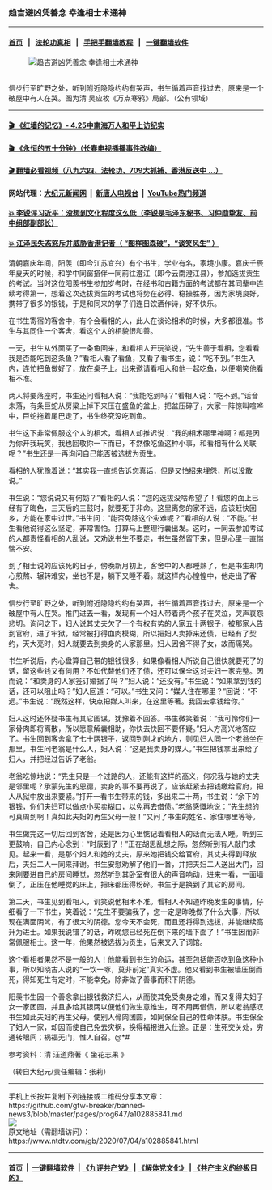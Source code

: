 ### 趋吉避凶凭善念 幸逢相士术通神
------------------------

#### [首页](https://github.com/gfw-breaker/banned-news3/blob/master/README.md) &nbsp;&nbsp;|&nbsp;&nbsp; [法轮功真相](https://github.com/begood0513/basic/blob/master/README.md)  &nbsp;&nbsp;|&nbsp;&nbsp; [手把手翻墙教程](https://github.com/gfw-breaker/guides/wiki)  &nbsp;&nbsp;|&nbsp;&nbsp; [一键翻墙软件](https://github.com/gfw-breaker/nogfw/blob/master/README.md)  



<div><div class="featured_image">
 <figure>
  <img alt="趋吉避凶凭善念 幸逢相士术通神" src="https://i.ntdtv.com/assets/uploads/2020/07/2020-07-04_141347-800x450.jpg"/>
 </figure><br/>
 <span class="caption">
  信步行至旷野之处，听到附近隐隐约约有哭声，书生循着声音找过去，原来是一个破屋中有人在哭。图为清 吴应枚《万点寒鸦》局部。（公有领域）
 </span>
</div>
</div><hr/>

#### [ 🎬  《红墙的记忆》- 4.25中南海万人和平上访纪实](http://141.164.39.94:10000/videos/legend/425.html)

#### [ 🎬  《永恒的五十分钟》（长春电视插播事件改编） ](http://141.164.39.94:10000/videos/news/ComingForYou-2.html)

#### [ 🎬  翻墙必看视频（八九六四、法轮功、709大抓捕、香港反送中 ...）](https://github.com/gfw-breaker/links/blob/master/banned.md)

#### 网站代理：[大纪元新闻网](http://167.172.10.89:10080/gb/) &nbsp;|&nbsp; [新唐人电视台](http://167.172.10.89:8808/gb/) &nbsp;|&nbsp; [YouTube热门频道](http://158.247.203.241/youtube.html)

#### [ 💥 李锐评习近平：没想到文化程度这么低（李锐是毛泽东秘书、习仲勋挚友、前中组部副部长）](http://141.164.39.94:10000/videos/res/Communist/lirui-xi.html)

#### [ 💥 江泽民失态怒斥并威胁香港记者（ “图样图森破”，“谈笑风生” ）](http://141.164.39.94:10000/videos/res/realjzm/naive.html)

<div><div class="post_content" itemprop="articleBody">
 <p>
  清朝嘉庆年间，阳羡（即今江苏宜兴）有个书生，学业有名，家境小康。嘉庆壬辰年夏天的时候，和学中同窗搭伴一同前往澄江（即今云南澄江县），参加选拔贡生的考试。当时这位阳羡书生参加岁考时，在经书和古籍方面的考试都在其同辈中连续考得第一，想着这次选拔贡生的考试也将势在必得、稳操胜券，因为家境良好，携带了很多的银钱，于是和同来的学子们连日饮酒作诗，好不快乐。
 </p>
 <p>
  在书生寄宿的客舍中，有个会看相的人，此人在谈论相术的时候，大多都很准。书生与其同住一个客舍，看这个人的相貌很和善。
 </p>
 <p>
  一天，书生从外面买了一条鱼回来，和看相人开玩笑说，“先生善于看相，您看看我是否能吃到这条鱼？”看相人看了看鱼，又看了看书生，说：“吃不到。”书生入内，连忙把鱼做好了，放在桌子上。出来邀请看相人和他一起吃鱼，以便嘲笑他看相不准。
 </p>
 <p>
  两人将要落座时，书生还问看相人说：“我能吃到吗？”看相人说：“吃不到。”话音未落，有条巨蛇从房梁上掉下来压在盛鱼的盆上，把盆压碎了，大家一阵惊叫喧哗中，巨蛇拖着尾巴走了，书生终究没吃到鱼。
 </p>
 <p>
  书生这下非常佩服这个人的相术，看相人却推迟说：“我的相术哪里神啊？都是因为你开我玩笑，我也回敬你一下而已，不然像吃鱼这种小事，和看相有什么关联呢？”书生还是一再询问自己能否被选拔为贡生。
 </p>
 <p>
  看相的人犹豫着说：“其实我一直想告诉您真话，但是又怕招来埋怨，所以没敢说。”
 </p>
 <p>
  书生说：“您说说又有何妨？”看相的人说：“您的选拔没啥希望了！看您的面上已经有了晦色，三天后的三鼓时，就要死于非命。这里离您的家不远，应该赶快回乡，方能在家中过世。”书生问：“能否免除这个灾难呢？”看相的人说：“不能。”书生看他说得这么坚定，非常害怕。打算马上整理行囊出发。这时，一同去参加考试的人都责怪看相的人乱说，又劝说书生不要走，书生虽然留下来，但是心里一直惴惴不安。
 </p>
 <p>
  到了相士说的应该死的日子，傍晚新月初上，客舍中的人都睡熟了，但是书生却内心煎熬、辗转难安，坐也不是，躺下又睡不着。就这样内心惶惶中，他走出了客舍。
 </p>
 <p>
  信步行至旷野之处，听到附近隐隐约约有哭声，书生循着声音找过去，原来是一个破屋中有人在哭。推门进去一看，发现有一个妇人带着两个孩子在哭泣，哭声哀怨悲切。询问之下，妇人说其丈夫欠了一个有权有势的人家五十两银子，被那家人告到官府，进了牢狱，经常被打得血肉模糊，所以把妇人卖掉来还债，已经有了契约，天大亮时，妇人就要去到卖身的人家那里。妇人因舍不得子女，故而痛哭。
 </p>
 <p>
  书生听说后，内心盘算自己带的银钱很多，如果像看相人所说自己很快就要死了的话，留这些钱又有何用？不如代替他们还了债，还可以保全这对夫妇一家完整。因而说：“和卖身的人家签订婚据了吗？”妇人说：“还没有。”书生说：“如果拿到钱的话，还可以阻止吗？”妇人回道：“可以。”书生又问：“媒人住在哪里？”回说：“不远。”书生说：“既然这样，快点把媒人叫来，在这里等著。我回去拿钱给你。”
 </p>
 <p>
  妇人这时还怀疑书生有其它图谋，犹豫着不回答。书生微笑着说：“我可怜你们一家骨肉即将离散，所以愿意解囊相助，你快去快回不要怀疑。”妇人方高兴地答应了。书生回到客舍拿了七十两银子，返回到刚才的地方，则见妇人同一个老翁坐在那里。书生问老翁是什么人，妇人说：“这是我卖身的媒人。”书生把钱拿出来给了妇人，并把经过告诉了老翁。
 </p>
 <p>
  老翁吃惊地说：“先生只是一个过路的人，还能有这样的高义，何况我与她的丈夫是邻里呢？承蒙先生的恩德，卖身的事不要再说了，应该赶紧去把钱缴给官府，把人从狱中放出来要紧。”打开一看书生带来的钱，多出来二十两，书生说：“余下的银钱，你们夫妇可以做点小买卖糊口，以免再去借债。”老翁感慨地说：“先生想的可真周到啊！真如此夫妇的再生父母一般！”又问了书生的姓名、家住哪里等等。
 </p>
 <p>
  书生做完这一切后回到客舍，还是因为心里惦记着看相人的话而无法入睡。听到三更鼓响，自己内心念到：“时辰到了！”正在胡思乱想之际，忽然听到有人敲门求见。起来一看，是那个妇人和她的丈夫，原来她把钱交给官府，其丈夫得到释放后，夫妇二人一同来拜谢。书生安慰劝解了他们一番，并把夫妇二人送出大门，回来刚要进自己的房间睡觉，忽然听到其卧室有很大的声音响动，进来一看，一面墙倒了，正压在他睡觉的床上，把床都压得粉碎。书生于是换到了其它的房间。
 </p>
 <p>
  第二天，书生见到看相人，讥笑说他相术不准。看相人不知道昨晚发生的事情，仔细看了一下书生，笑着说：“先生不要骗我了，您一定是昨晚做了什么大事，所以现在满面阴骘，有了很大的阴德。您今天不会死，而且还将得到选拔，并能继续高升为进士。如果我说错了的话，昨晚您已经死在倒下来的墙下面了！”书生因而非常佩服相士。这一年，他果然被选拔为贡生，后来又入了词馆。
 </p>
 <p>
  这个看相者果然不是一般的人！他能看到书生的命运，甚至包括能否吃到鱼这种小事，所以知晓古人说的“一饮一啄，莫非前定”真实不虚。他又看到书生被墙压倒而死，得知死生有定时，不能幸免，除非做了善事而积下阴德。
 </p>
 <p>
  阳羡书生因一个善念拿出银钱救济妇人，从而使其免受卖身之难，而又复得夫妇子女一家团圆，并且多给其银两以便他们做生意维生，可不用再借债，所以老翁感叹书生如此夫妇的再生父母。使别人骨肉团圆，如同保全自己的性命体肤。书生保全了妇人一家，却因而使自己免去灾祸，换得福报进入仕途。正是：生死交关处，穷通转眼间；祸福无门，惟人自召。@*#
 </p>
 <p>
  参考资料：清 汪道鼎著《
  <ok href="https://www.ntdtv.com/gb/坐花志果.htm">
   坐花志果
  </ok>
  》
 </p>
 <p>
  （转自大纪元/责任编辑：张莉）
 </p>
 <div class="single_ad">
 </div>
</div>
</div>
<hr/>
手机上长按并复制下列链接或二维码分享本文章：<br/>
https://github.com/gfw-breaker/banned-news3/blob/master/pages/prog647/a102885841.md <br/>
<a href='https://github.com/gfw-breaker/banned-news3/blob/master/pages/prog647/a102885841.md'><img src='https://github.com/gfw-breaker/banned-news3/blob/master/pages/prog647/a102885841.md.png'/></a> <br/>
原文地址（需翻墙访问）：https://www.ntdtv.com/gb/2020/07/04/a102885841.html


------------------------
#### [首页](https://github.com/gfw-breaker/banned-news3/blob/master/README.md) &nbsp;|&nbsp; [一键翻墙软件](https://github.com/gfw-breaker/nogfw/blob/master/README.md) &nbsp;| [《九评共产党》](https://github.com/gfw-breaker/9ping.md/blob/master/README.md#九评之一评共产党是什么) | [《解体党文化》](https://github.com/gfw-breaker/jtdwh.md/blob/master/README.md) | [《共产主义的终极目的》](https://github.com/gfw-breaker/gczydzjmd.md/blob/master/README.md)


<img src='http://gfw-breaker.win/banned-news3/pages/prog647/a102885841.md' width='0px' height='0px'/>